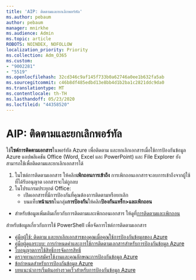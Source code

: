 ```yaml
---
title: 'AIP: ติดตามและยกเลิกพอร์ทัล'
ms.author: pebaum
author: pebaum
manager: mnirkhe
ms.audience: Admin
ms.topic: article
ROBOTS: NOINDEX, NOFOLLOW
localization_priority: Priority
ms.collection: Adm_O365
ms.custom:
- "9002281"
- "5519"
ms.openlocfilehash: 32cd346c9af145f733b0a62746a0ee1b632fa5ab
ms.sourcegitcommit: c46b8df485edbd13e8bb4d1b2ba1c2821ddc9da0
ms.translationtype: MT
ms.contentlocale: th-TH
ms.lasthandoff: 05/23/2020
ms.locfileid: "44358520"
---
```

# <a name="aip-track-and-revoke-portal"></a>AIP: ติดตามและยกเลิกพอร์ทัล

ใช้**ไซต์การติดตามเอกสาร**ในพอร์ทัล Azure เพื่อติดตาม และยกเลิกเอกสารเมื่อใช้การป้องกันข้อมูล Azure แอปพลิเคชัน Office (Word, Excel และ PowerPoint) และ File Explorer ยังสามารถใช้เพื่อติดตามและยกเลิกเอกสารได้

1. ในไซต์การติดตามเอกสาร ให้คลิก**เพิกถอนการเข้าถึง** การเพิกถอนเอกสารจะลบการเข้าถึงจากผู้ใช้ที่ได้รับอนุญาต เอกสารจะไม่ถูกลบ
2. ในโปรแกรมประยุกต์ Office:
    - เปิดเอกสารที่มีการป้องกันที่คุณต้องการติดตามหรือยกเลิก
    - บนแท็บ**หน้าแรก**ในกลุ่ม**การป้องกัน**ให้คลิก**ป้องกันแทร็ก>และเพิกถอน**

- สําหรับข้อมูลเพิ่มเติมเกี่ยวกับการติดตามและเพิกถอนเอกสาร ให้ดูที่[การติดตามและเพิกถอน](https://docs.microsoft.com/azure/information-protection/rms-client/client-track-revoke)

สําหรับข้อมูลเกี่ยวกับการใช้ PowerShell เพื่อจัดการไซต์การติดตามเอกสาร
- [คู่มือผู้ใช้: ติดตาม และยกเลิกเอกสารของคุณเมื่อคุณใช้การป้องกันข้อมูลของ Azure](https://docs.microsoft.com/azure/information-protection/rms-client/client-track-revoke)
- [คู่มือผู้ดูแลระบบ: การกําหนดค่าและการใช้การติดตามเอกสารสําหรับการป้องกันข้อมูล Azure](https://docs.microsoft.com/azure/information-protection/rms-client/client-admin-guide-document-tracking)
- [ใบอนุญาตการใช้สิทธิ์การจัดการสิทธิ์](https://docs.microsoft.com/azure/information-protection/configure-usage-rights#rights-management-use-license)
- [ตรวจทานการสมัครใช้งานและคุณลักษณะการป้องกันข้อมูล Azure](https://azure.microsoft.com/pricing/details/information-protection)
- [ข้อกําหนดสําหรับการป้องกันข้อมูล Azure](https://docs.microsoft.com/azure/information-protection/get-started/requirements)
- [บทแนะนําการเริ่มต้นอย่างรวดเร็วสําหรับการป้องกันข้อมูล Azure](https://docs.microsoft.com/azure/information-protection/get-started/infoprotect-quick-start-tutorial)
